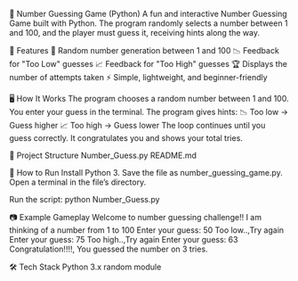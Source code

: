 🎯 Number Guessing Game (Python)
A fun and interactive Number Guessing Game built with Python.
The program randomly selects a number between 1 and 100, and the player must guess it, receiving hints along the way.

📌 Features
🔢 Random number generation between 1 and 100
📉 Feedback for "Too Low" guesses
📈 Feedback for "Too High" guesses
🏆 Displays the number of attempts taken
⚡ Simple, lightweight, and beginner-friendly

🖥 How It Works
The program chooses a random number between 1 and 100.
You enter your guess in the terminal.
The program gives hints:
📉 Too low → Guess higher
📈 Too high → Guess lower
The loop continues until you guess correctly.
It congratulates you and shows your total tries.

📂 Project Structure
Number_Guess.py
README.md

🚀 How to Run
Install Python 3.
Save the file as number_guessing_game.py.
Open a terminal in the file’s directory.

Run the script:
python Number_Guess.py

📷 Example Gameplay
Welcome to number guessing challenge!!
I am thinking of a number from 1 to 100
Enter your guess: 50
Too low..,Try again
Enter your guess: 75
Too high..,Try again
Enter your guess: 63
Congratulation!!!!, You guessed the number on 3 tries.

🛠 Tech Stack
Python 3.x
random module


